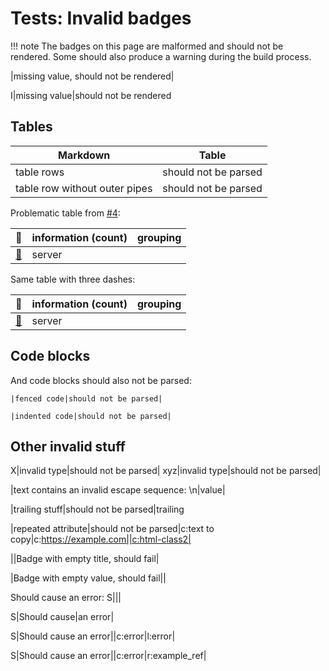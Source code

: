 # Tests: Invalid badges

!!! note
    The badges on this page are malformed and should not be rendered.
    Some should also produce a warning during the build process.

|missing value, should not be rendered|

I|missing value|should not be rendered

## Tables

|Markdown|Table|
|---|---|
|table rows|should not be parsed|
table row without outer pipes|should not be parsed

Problematic table from [#4](https://github.com/six-two/mkdocs-badges/issues/4):

| 🔗 | information (count) | grouping |
| - | ------------------- | :------: |
| [🔗](#foo) | server |

Same table with three dashes:

| 🔗 | information (count) | grouping |
| --- | ------------------- | :------: |
| [🔗](#foo) | server |


## Code blocks

And code blocks should also not be parsed:

```
|fenced code|should not be parsed|
```

    |indented code|should not be parsed|

## Other invalid stuff

X|invalid type|should not be parsed|
xyz|invalid type|should not be parsed|

|text contains an invalid escape sequence: \n|value|

|trailing stuff|should not be parsed|trailing

|repeated attribute|should not be parsed|c:text to copy|c:https://example.com||c:html-class2|

||Badge with empty title, should fail|

|Badge with empty value, should fail||

Should cause an error:
S|||

S|Should cause|an error|

S|Should cause an error||c:error|l:error|

S|Should cause an error||c:error|r:example_ref|
